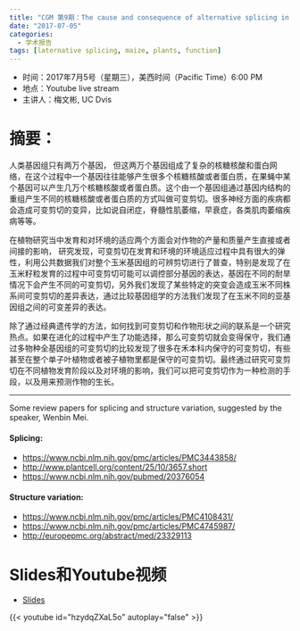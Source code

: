 ```yaml
---
title: "CGM 第9期：The cause and consequence of alternative splicing in maize and across species"
date: "2017-07-05"
categories:
  - 学术报告
tags: [laternative splicing, maize, plants, function]
---
```


- 时间：2017年7月5号（星期三），美西时间（Pacific Time）6:00 PM
- 地点：Youtube live stream
- 主讲人：梅文彬, UC Dvis

# 摘要：

人类基因组只有两万个基因， 但这两万个基因组成了复杂的核糖核酸和蛋白网络，在这个过程中一个基因往往能够产生很多个核糖核酸或者蛋白质，在果蝇中某个基因可以产生几万个核糖核酸或者蛋白质。这个由一个基因组通过基因内结构的重组产生不同的核糖核酸或者蛋白质的方式叫做可变剪切。很多神经方面的疾病都会造成可变剪切的变异，比如说自闭症，脊髓性肌萎缩，早衰症，各类肌肉萎缩疾病等等。

在植物研究当中发育和对环境的适应两个方面会对作物的产量和质量产生直接或者间接的影响， 研究发现，可变剪切在发育和环境的环境适应过程中具有很大的弹性，利用公共数据我们对整个玉米基因组的可辨剪切进行了普查，特别是发现了在玉米籽粒发育的过程中可变剪切可能可以调控部分基因的表达，基因在不同的耐旱情况下会产生不同的可变剪切，另外我们发现了某些特定的突变会造成玉米不同株系间可变剪切的差异表达，通过比较基因组学的方法我们发现了在玉米不同的亚基因组之间的可变差异的表达。

除了通过经典遗传学的方法，如何找到可变剪切和作物形状之间的联系是一个研究热点。如果在进化的过程中产生了功能选择，那么可变剪切就会变得保守，我们通过多物种全基因组的可变剪切的比较发现了很多在禾本科内保守的可变剪切，有些甚至在整个单子叶植物或者被子植物里都是保守的可变剪切。最终通过研究可变剪切在不同植物发育阶段以及对环境的影响，我们可以把可变剪切作为一种检测的手段，以及用来预测作物的生长。

-------------

Some review papers for splicing and structure variation, suggested by the speaker, Wenbin Mei. 

#### Splicing:
- https://www.ncbi.nlm.nih.gov/pmc/articles/PMC3443858/
- http://www.plantcell.org/content/25/10/3657.short
- https://www.ncbi.nlm.nih.gov/pubmed/20376054

#### Structure variation:
- https://www.ncbi.nlm.nih.gov/pmc/articles/PMC4108431/
- https://www.ncbi.nlm.nih.gov/pmc/articles/PMC4745987/
- http://europepmc.org/abstract/med/23329113

# Slides和Youtube视频

- [Slides]()

{{< youtube id="hzydqZXaL5o" autoplay="false" >}}


